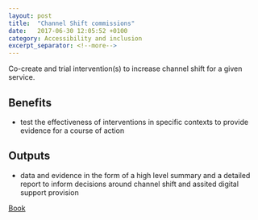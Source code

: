 ```yaml
---
layout: post
title:  "Channel Shift commissions"
date:   2017-06-30 12:05:52 +0100
category: Accessibility and inclusion
excerpt_separator: <!--more-->
---
```


Co-create and trial intervention(s) to increase channel shift for a given service.

<!--more-->

## Benefits

- test the effectiveness of interventions in specific contexts to provide evidence for a course of action

## Outputs

- data and evidence in the form of a high level summary and a detailed report to inform decisions around channel shift and assited digital support provision

[Book](mailto:amy.everett@digital.homeoffice.gov.uk)

